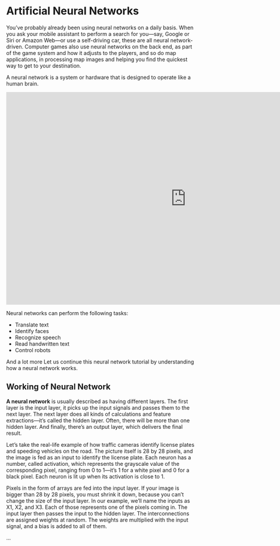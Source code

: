 # Artificial Neural Networks

You’ve probably already been using neural networks on a daily basis. When you ask your mobile assistant to perform a search for you—say, Google or Siri or Amazon Web—or use a self-driving car, these are all neural network-driven. Computer games also use neural networks on the back end, as part of the game system and how it adjusts to the players, and so do map applications, in processing map images and helping you find the quickest way to get to your destination.

A neural network is a system or hardware that is designed to operate like a human brain.

<div class='google-slides-container'>
<iframe src="https://docs.google.com/presentation/d/e/2PACX-1vShng-8pkFBIZs4EbYSHHyzTZhK2JuIpmL0VRMJKb1t0wm4N4JiB3l4q4JodsyVMAsSXY-8uoL9hbyh/embed?start=false&loop=false&delayms=3000" frameborder="0" width="960" height="569" allowfullscreen="true" mozallowfullscreen="true" webkitallowfullscreen="true"></iframe>
</div>

Neural networks can perform the following tasks:

* Translate text
* Identify faces
* Recognize speech
* Read handwritten text
* Control robots

And a lot more
Let us continue this neural network tutorial by understanding how a neural network works.

## Working of Neural Network
__A neural network__ is usually described as having different layers. The first layer is the input layer, it picks up the input signals and passes them to the next layer. The next layer does all kinds of calculations and feature extractions—it’s called the hidden layer. Often, there will be more than one hidden layer. And finally, there’s an output layer, which delivers the final result.

Let’s take the real-life example of how traffic cameras identify license plates and speeding vehicles on the road. The picture itself is 28 by 28 pixels, and the image is fed as an input to identify the license plate. Each neuron has a number, called activation, which represents the grayscale value of the corresponding pixel, ranging from 0 to 1—it’s 1 for a white pixel and 0 for a black pixel. Each neuron is lit up when its activation is close to 1.

Pixels in the form of arrays are fed into the input layer. If your image is bigger than 28 by 28 pixels, you must shrink it down, because you can’t change the size of the input layer. In our example, we’ll name the inputs as X1, X2, and X3. Each of those represents one of the pixels coming in. The input layer then passes the input to the hidden layer. The interconnections are assigned weights at random. The weights are multiplied with the input signal, and a bias is added to all of them.

...